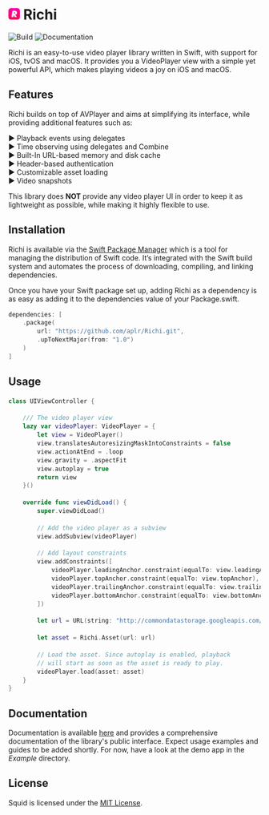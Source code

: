 <h1>
    <img src="https://raw.githubusercontent.com/aplr/Richi/main/Logo.png?token=AAIAWBDVTXVU2WU3NM5UJMDAPPZA4" height="23" />
    Richi
</h1>

![Build](https://github.com/aplr/Richi/workflows/Build/badge.svg?branch=main)
![Documentation](https://github.com/aplr/Richi/workflows/Documentation/badge.svg)

Richi is an easy-to-use video player library written in Swift, with support for iOS, tvOS and macOS.
It provides you a VideoPlayer view with a simple yet powerful API, which makes playing videos a joy on iOS and macOS.

## Features

Richi builds on top of AVPlayer and aims at simplifying its interface, while providing additional features such as:

► Playback events using delegates  
► Time observing using delegates and Combine  
► Built-In URL-based memory and disk cache  
► Header-based authentication  
► Customizable asset loading  
► Video snapshots

This library does **NOT** provide any video player UI in order to keep it as lightweight as possible, while making it highly flexible to use.

## Installation

Richi is available via the [Swift Package Manager](https://swift.org/package-manager/) which is a tool for managing the distribution of Swift code. It’s integrated with the Swift build system and automates the process of downloading, compiling, and linking dependencies.

Once you have your Swift package set up, adding Richi as a dependency is as easy as adding it to the dependencies value of your Package.swift.

```swift
dependencies: [
    .package(
        url: "https://github.com/aplr/Richi.git",
        .upToNextMajor(from: "1.0")
    )
]
```

## Usage

```swift
class UIViewController {

    /// The video player view
    lazy var videoPlayer: VideoPlayer = {
        let view = VideoPlayer()
        view.translatesAutoresizingMaskIntoConstraints = false
        view.actionAtEnd = .loop
        view.gravity = .aspectFit
        view.autoplay = true
        return view
    }()

    override func viewDidLoad() {
        super.viewDidLoad()

        // Add the video player as a subview
        view.addSubview(videoPlayer)

        // Add layout constraints
        view.addConstraints([
            videoPlayer.leadingAnchor.constraint(equalTo: view.leadingAnchor),
            videoPlayer.topAnchor.constraint(equalTo: view.topAnchor),
            videoPlayer.trailingAnchor.constraint(equalTo: view.trailingAnchor),
            videoPlayer.bottomAnchor.constraint(equalTo: view.bottomAnchor)
        ])

        let url = URL(string: "http://commondatastorage.googleapis.com/gtv-videos-bucket/sample/BigBuckBunny.mp4")!

        let asset = Richi.Asset(url: url)

        // Load the asset. Since autoplay is enabled, playback
        // will start as soon as the asset is ready to play.
        videoPlayer.load(asset: asset)
    }
}
```

## Documentation

Documentation is available [here](https://richi.aplr.io) and provides a comprehensive documentation of the library's public interface. Expect usage examples and guides to be added shortly. For now, have a look at the demo app in the *Example* directory.

## License
Squid is licensed under the [MIT License](https://github.com/aplr/Richi/blob/main/LICENSE).
